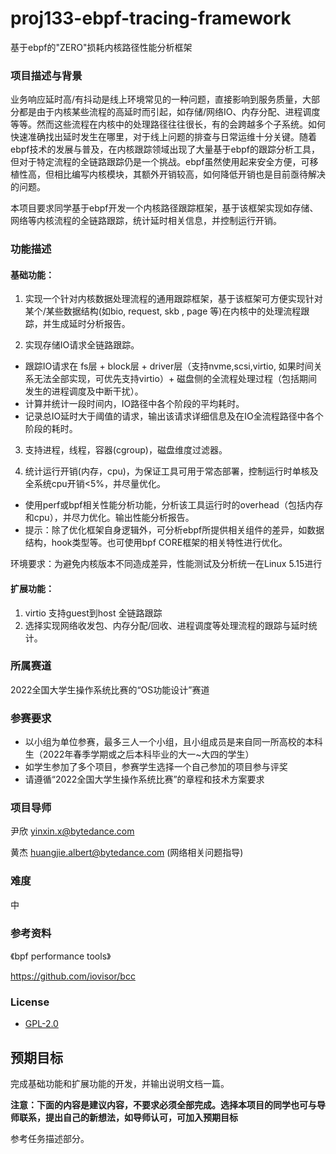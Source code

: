 # proj133-ebpf-tracing-framework
基于ebpf的"ZERO"损耗内核路径性能分析框架


### 项目描述与背景
业务响应延时高/有抖动是线上环境常见的一种问题，直接影响到服务质量，大部分都是由于内核某些流程的高延时而引起，如存储/网络IO、内存分配、进程调度等等。然而这些流程在内核中的处理路径往往很长，有的会跨越多个子系统。如何快速准确找出延时发生在哪里，对于线上问题的排查与日常运维十分关键。随着ebpf技术的发展与普及，在内核跟踪领域出现了大量基于ebpf的跟踪分析工具，但对于特定流程的全链路跟踪仍是一个挑战。ebpf虽然使用起来安全方便，可移植性高，但相比编写内核模块，其额外开销较高，如何降低开销也是目前亟待解决的问题。

本项目要求同学基于ebpf开发一个内核路径跟踪框架，基于该框架实现如存储、网络等内核流程的全链路跟踪，统计延时相关信息，并控制运行开销。

### 功能描述

#### 基础功能：
1. 实现一个针对内核数据处理流程的通用跟踪框架，基于该框架可方便实现针对某个/某些数据结构(如bio, request, skb , page 等)在内核中的处理流程跟踪，并生成延时分析报告。

2. 实现存储IO请求全链路跟踪。
- 跟踪IO请求在 fs层 + block层 + driver层（支持nvme,scsi,virtio, 如果时间关系无法全部实现，可优先支持virtio）+ 磁盘侧的全流程处理过程（包括期间发生的进程调度及中断干扰）。
- 计算并统计一段时间内，IO路径中各个阶段的平均耗时。
- 记录总IO延时大于阈值的请求，输出该请求详细信息及在IO全流程路径中各个阶段的耗时。

3. 支持进程，线程，容器(cgroup)，磁盘维度过滤器。

4. 统计运行开销(内存，cpu)，为保证工具可用于常态部署，控制运行时单核及全系统cpu开销<5%，并尽量优化。
- 使用perf或bpf相关性能分析功能，分析该工具运行时的overhead（包括内存和cpu），并尽力优化。输出性能分析报告。
- 提示：除了优化框架自身逻辑外，可分析ebpf所提供相关组件的差异，如数据结构，hook类型等。也可使用bpf CORE框架的相关特性进行优化。

环境要求：为避免内核版本不同造成差异，性能测试及分析统一在Linux 5.15进行

#### 扩展功能：
1. virtio 支持guest到host 全链路跟踪
2. 选择实现网络收发包、内存分配/回收、进程调度等处理流程的跟踪与延时统计。

### 所属赛道

2022全国大学生操作系统比赛的“OS功能设计”赛道



### 参赛要求

- 以小组为单位参赛，最多三人一个小组，且小组成员是来自同一所高校的本科生（2022年春季学期或之后本科毕业的大一~大四的学生）
- 如学生参加了多个项目，参赛学生选择一个自己参加的项目参与评奖
- 请遵循“2022全国大学生操作系统比赛”的章程和技术方案要求



### 项目导师
尹欣 yinxin.x@bytedance.com

黄杰 huangjie.albert@bytedance.com  (网络相关问题指导)

### 难度
中

### 参考资料
《bpf performance tools》

https://github.com/iovisor/bcc

### License
* [GPL-2.0](https://opensource.org/licenses/GPL-2.0)

## 预期目标

完成基础功能和扩展功能的开发，并输出说明文档一篇。

**注意：下面的内容是建议内容，不要求必须全部完成。选择本项目的同学也可与导师联系，提出自己的新想法，如导师认可，可加入预期目标**

参考任务描述部分。

